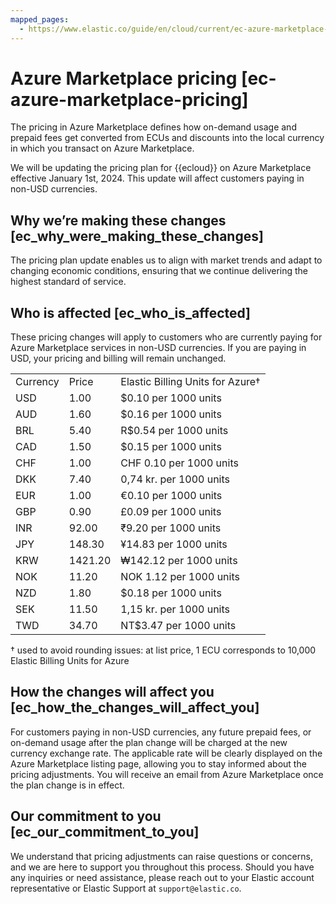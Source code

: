 ```yaml
---
mapped_pages:
  - https://www.elastic.co/guide/en/cloud/current/ec-azure-marketplace-pricing.html
---
```


# Azure Marketplace pricing [ec-azure-marketplace-pricing]

The pricing in Azure Marketplace defines how on-demand usage and prepaid fees get converted from ECUs and discounts into the local currency in which you transact on Azure Marketplace.

We will be updating the pricing plan for {{ecloud}} on Azure Marketplace effective January 1st, 2024. This update will affect customers paying in non-USD currencies.


## Why we’re making these changes [ec_why_were_making_these_changes]

The pricing plan update enables us to align with market trends and adapt to changing economic conditions, ensuring that we continue delivering the highest standard of service.


## Who is affected [ec_who_is_affected]

These pricing changes will apply to customers who are currently paying for Azure Marketplace services in non-USD currencies. If you are paying in USD, your pricing and billing will remain unchanged.

|     |     |     |
| --- | --- | --- |
| Currency | Price | Elastic Billing Units for Azure† |
| USD | 1.00 | $0.10 per 1000 units |
| AUD | 1.60 | $0.16 per 1000 units |
| BRL | 5.40 | R$0.54 per 1000 units |
| CAD | 1.50 | $0.15 per 1000 units |
| CHF | 1.00 | CHF 0.10 per 1000 units |
| DKK | 7.40 | 0,74 kr. per 1000 units |
| EUR | 1.00 | €0.10 per 1000 units |
| GBP | 0.90 | £0.09 per 1000 units |
| INR | 92.00 | ₹9.20 per 1000 units |
| JPY | 148.30 | ¥14.83 per 1000 units |
| KRW | 1421.20 | ₩142.12 per 1000 units |
| NOK | 11.20 | NOK 1.12 per 1000 units |
| NZD | 1.80 | $0.18 per 1000 units |
| SEK | 11.50 | 1,15 kr. per 1000 units |
| TWD | 34.70 | NT$3.47 per 1000 units |

† used to avoid rounding issues: at list price, 1 ECU corresponds to 10,000 Elastic Billing Units for Azure


## How the changes will affect you [ec_how_the_changes_will_affect_you]

For customers paying in non-USD currencies, any future prepaid fees, or on-demand usage after the plan change will be charged at the new currency exchange rate. The applicable rate will be clearly displayed on the Azure Marketplace listing page, allowing you to stay informed about the pricing adjustments. You will receive an email from Azure Marketplace once the plan change is in effect.


## Our commitment to you [ec_our_commitment_to_you]

We understand that pricing adjustments can raise questions or concerns, and we are here to support you throughout this process. Should you have any inquiries or need assistance, please reach out to your Elastic account representative or Elastic Support at `support@elastic.co`.
